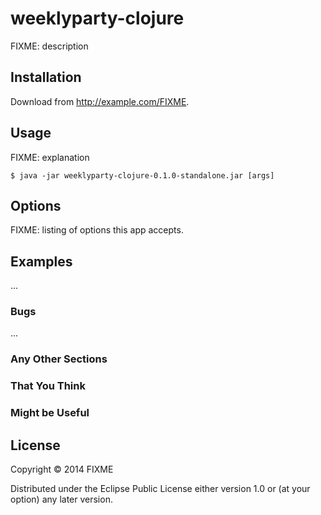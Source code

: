 # weeklyparty-clojure

FIXME: description

## Installation

Download from http://example.com/FIXME.

## Usage

FIXME: explanation

    $ java -jar weeklyparty-clojure-0.1.0-standalone.jar [args]

## Options

FIXME: listing of options this app accepts.

## Examples

...

### Bugs

...

### Any Other Sections
### That You Think
### Might be Useful

## License

Copyright © 2014 FIXME

Distributed under the Eclipse Public License either version 1.0 or (at
your option) any later version.
